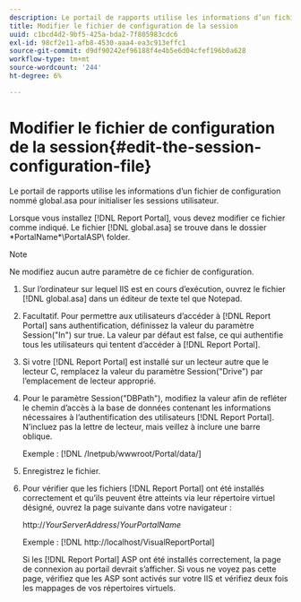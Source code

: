 ```yaml
---
description: Le portail de rapports utilise les informations d’un fichier de configuration nommé global.asa pour initialiser les sessions utilisateur.
title: Modifier le fichier de configuration de la session
uuid: c1bcd4d2-9bf5-425a-bda2-7f805983cdc6
exl-id: 98cf2e11-afb8-4530-aaa4-ea3c913effc1
source-git-commit: d9df90242ef96188f4e4b5e6d04cfef196b0a628
workflow-type: tm+mt
source-wordcount: '244'
ht-degree: 6%

---
```


# Modifier le fichier de configuration de la session{#edit-the-session-configuration-file}

Le portail de rapports utilise les informations d’un fichier de configuration nommé global.asa pour initialiser les sessions utilisateur.

Lorsque vous installez [!DNL Report Portal], vous devez modifier ce fichier comme indiqué. Le fichier [!DNL global.asa] se trouve dans le dossier \*PortalName*\PortalASP\ folder.

>[!NOTE]
>
>Ne modifiez aucun autre paramètre de ce fichier de configuration.

1. Sur l’ordinateur sur lequel IIS est en cours d’exécution, ouvrez le fichier [!DNL global.asa] dans un éditeur de texte tel que Notepad.
1. Facultatif. Pour permettre aux utilisateurs d’accéder à [!DNL Report Portal] sans authentification, définissez la valeur du paramètre Session(&quot;In&quot;) sur true. La valeur par défaut est false, ce qui authentifie tous les utilisateurs qui tentent d’accéder à [!DNL Report Portal].
1. Si votre [!DNL Report Portal] est installé sur un lecteur autre que le lecteur C, remplacez la valeur du paramètre Session(&quot;Drive&quot;) par l’emplacement de lecteur approprié.
1. Pour le paramètre Session(&quot;DBPath&quot;), modifiez la valeur afin de refléter le chemin d’accès à la base de données contenant les informations nécessaires à l’authentification des utilisateurs [!DNL Report Portal]. N’incluez pas la lettre de lecteur, mais veillez à inclure une barre oblique.

   Exemple : [!DNL /Inetpub/wwwroot/Portal/data/]

1. Enregistrez le fichier.
1. Pour vérifier que les fichiers [!DNL Report Portal] ont été installés correctement et qu’ils peuvent être atteints via leur répertoire virtuel désigné, ouvrez la page suivante dans votre navigateur :

   http://*YourServerAddress*/*YourPortalName*

   Exemple : [!DNL http://localhost/VisualReportPortal]

   Si les [!DNL Report Portal] ASP ont été installés correctement, la page de connexion au portail devrait s’afficher. Si vous ne voyez pas cette page, vérifiez que les ASP sont activés sur votre IIS et vérifiez deux fois les mappages de vos répertoires virtuels.
